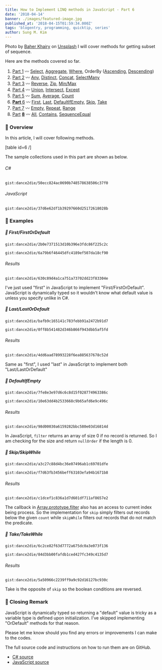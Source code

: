 ```yaml
---
title: How to Implement LINQ methods in JavaScript - Part 6
date: '2018-04-14'
banner: ./images/featured-image.jpg
published_at: '2018-04-15T01:59:34.000Z'
tags: 'blogentry, programming, quicktip, series'
author: Sung M. Kim
---
```


Photo by [Baher Khairy](https://unsplash.com/photos/Q3a0FHRS4BU?utm_source=unsplash&utm_medium=referral&utm_content=creditCopyText) on [Unsplash](https://unsplash.com/search/photos/six?utm_source=unsplash&utm_medium=referral&utm_content=creditCopyText) I will cover methods for getting subset of sequence.

Here are the methods covered so far.

1. [Part 1](https://www.slightedgecoder.com/2018/02/24/approximate-equivalent-linq-methods-javascript/) 〰️ [Select](https://www.slightedgecoder.com/2018/02/24/approximate-equivalent-linq-methods-javascript/#select), [Aggregate](https://www.slightedgemate-equivalent-linq-methods-javascript/#aggregate), [Where](https://www.slightedgecoder.com/2018/02/24/approximate-equivalent-linq-methods-javascript/#where), OrderBy ([Ascending](https://www.slightedgecoder.com/2018/02/24/approximate-equivalent-linq-methods-javascript/#orderByAscending), [Descending](https://www.slightedgecoder.com/2018/02/24/approximate-equivalent-linq-methods-javascript/#orderByDescending))
2. [Part 2](https://www.slightedgecoder.com/2018/03/03/approximate-equivalent-linq-methods-javascript-part-2/) 〰️ [Any](https://www.slightedgecoder.com/2018/03/03/approximate-equivalent-linq-methods-javascript-part-2/#any), [Distinct](https://www.slightedgecoder.com/2018/03/03/approximate-equivalent-linq-methods-javascript-part-2/#distinct), [Concat](https://www.slightedgecoder.com/2018/03/03/approximate-equivalent-linq-methods-javascript-part-2/#concat), [SelectMany](https://www.slightedgecoder.com/2018/03/03/approximate-equivalent-linq-methods-javascript-part-2/#selectmany)
3. [Part 3](https://www.slightedgecoder.com/2018/03/10/an-approximate-equivalent-of-linq-methods-in-javascript-part-3/) 〰️ [Reverse](https://www.slightedgecoder.com/2018/03/10/an-approximate-equivalent-of-linq-methods-in-javascript-part-3/#reverse), [Zip](https://www.slightedgecoder.com/2018/03/10/an-approximate-equivalent-of-linq-methods-in-javascript-part-3/#zip), [Min/Max](https://www.slightedgecoder.com/2018/03/10/an-approximate-equivalent-of-linq-methods-in-javascript-part-3/#minmax)
4. [Part 4](https://www.slightedgecoder.com/2018/03/21/an-approximate-equivalent-of-linq-methods-in-javascript-part-4/) 〰️ [Union](https://www.slightedgecoder.com/2018/03/21/an-approximate-equivalent-of-linq-methods-in-javascript-part-4/#union), [Intersect](https://www.slightedgecoder.com/2018/03/21/an-approximate-equivalent-of-linq-methods-in-javascript-part-4/#intersect), [Except](https://www.slightedgecoder.com/2018/03/21/an-approximate-equivalent-of-linq-methods-in-javascript-part-4/#except)
5. [Part 5](https://www.slightedgecoder.com/2018/03/31/an-approximate-equivalent-of-linq-methods-in-javascript-part-5/) 〰️ [Sum](https://www.slightedgecoder.com/2018/03/31/an-approximate-equivalent-of-linq-methods-in-javascript-part-5/#sum), [Average](https://www.slightedgecoder.com/2018/03/31/an-approximate-equivalent-of-linq-methods-in-javascript-part-5/#average), [Count](https://www.slightedgecoder.com/2018/03/31/an-approximate-equivalent-of-linq-methods-in-javascript-part-5/#count)
6. [**Part** 6](https://www.slightedgecoder.com/2018/04/14/an-approximate-equivalent-of-linq-methods-in-javascript-part-6/) 〰️ [First](https://www.slightedgecoder.com/2018/04/14/an-approximate-equivalent-of-linq-methods-in-javascript-part-6/#first), [Last](https://www.slightedgecoder.com/2018/04/14/an-approximate-equivalent-of-linq-methods-in-javascript-part-6/#last), [DefaultIfEmpty](https://www.slightedgecoder.com/2018/04/14/an-approximate-equivalent-of-linq-methods-in-javascript-part-6/#defaultIfEmpty), [Skip](https://www.slightedgecoder.com/2018/04/14/an-approximate-equivalent-of-linq-methods-in-javascript-part-6/#skip), [Take](https://www.slightedgecoder.com/2018/04/14/an-approximate-equivalent-of-linq-methods-in-javascript-part-6/#take)
7. [Part 7](https://www.slightedgecoder.com/2018/04/21/an-approximate-equivalent-of-linq-methods-in-javascript-part-7/) 〰️ [Empty](https://www.slightedgecoder.com/2018/04/21/an-approximate-equivalent-of-linq-methods-in-javascript-part-7#empty), [Repeat](https://www.slightedgecoder.com/2018/04/21/an-approximate-equivalent-of-linq-methods-in-javascript-part-7#repeat), [Range](https://www.slightedgecoder.com/2018/04/21/an-approximate-equivalent-of-linq-methods-in-javascript-part-7#range)
8. [Pa](https://www.slightedgecoder.com/2018/04/28/how-to-implement-linq-methods-in-javascript-part-8/)[rt](https://www.slightedgecoder.com/2018/04/28/how-to-implement-linq-methods-in-javascript-part-8/) **[8](https://www.slightedgecoder.com/2018/04/28/how-to-implement-linq-methods-in-javascript-part-8/)** 〰️ [All](#all), [Contains](#contains), [SequenceEqual](#sequenceEqual)

### 🔴 Overview

In this article, I will cover following methods.

\[table id=6 /\]

The sample collections used in this part are shown as below.

<!-- prettier-ignore -->
###### C#

`gist:dance2die/50ecc824ac0690b748578638506c37f0`

###### JavaScript

`gist:dance2die/37d6e62df1b39297660d25172618028b`

### 🔴 Examples

##### 🔸 First/FirstOrDefault

`gist:dance2die/2b0e7371513d10b396e3fdc86f225c2c`

`gist:dance2die/6a79b6f46445dfc4189ef507da18cf90`

###### Results

`gist:dance2die/630c89d4a1ca751a73702dd23f83304e`

I've just used "first" in JavaScript to implement "First/FirstOrDefault". JavaScript is dynamically typed so it wouldn't know what default value is unless you specify unlike in C#.

##### 🔸 Last/LastOrDefault

`gist:dance2die/bafb9c165141c783febb91a2472b91d7`

`gist:dance2die/0ff8b541482d346b866f943dbb5af5fd`

###### Results

`gist:dance2die/4dd6aad78993228f6ea885637678c52d`

Same as "first", I used "last" in JavaScript to implement both "Last/LastOrDefault"

##### 🔸 DefaultIfEmpty

`gist:dance2die/7fe8e3e97d6c6c8d15f028774963386c`

`gist:dance2die/10e63dd4b2533668c9b65afd6e9c496c`

###### Results

`gist:dance2die/98d00030a6159282bbc580e03d16814d`

In JavaScript, `filter` returns an array of size 0 if no record is returned. So I am checking for the size and return `nullOrder` if the length is 0.

##### 🔸 Skip/SkipWhile

`gist:dance2die/a3c27c88d4bc36e07496ab1c69701dfe`

`gist:dance2die/f7d63fb3456beff63103efa94b1671b8`

###### Results

`gist:dance2die/c1dcef1c836a1d7d601df711af8657e2`

The callback in [Array.prototype.filter](https://developer.mozilla.org/en-US/docs/Web/JavaScript/Reference/Global_Objects/Array/filter) also has an access to current index being process. So the implementation for `skip` simply filters out records below the given `count` while `skipWhile` filters out records that do not match the predicate.

##### 🔸 Take/TakeWhile

`gist:dance2die/6c2ce82f63d7772a675dc0a3e073f136`

`gist:dance2die/84d3bb00fafdb1ced427fc349c4135d7`

###### Results

`gist:dance2die/5a50966c2239ff9a9c92d16127bc930c`

Take is the opposite of `skip` so the boolean conditions are reversed.

### 🔴 Closing Remark

JavaScript is dynamically typed so returning a "default" value is tricky as a variable type is defined upon initialization. I've skipped implementing "OrDefault" methods for that reason.

Please let me know should you find any errors or improvements I can make to the codes.

The full source code and instructions on how to run them are on GitHub.

- [C# source](https://github.com/dance2die/blog.LinqAndJavascript.CSharpDemo)
- [JavaScript source](https://github.com/dance2die/blog.LinqAndJavascript.JavascriptDemo)

